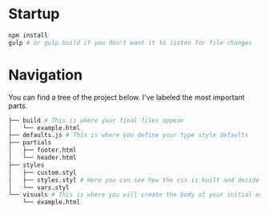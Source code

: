 # Startup
```bash
npm install
gulp # or gulp build if you don't want it to listen for file changes
```

# Navigation
You can find a tree of the project below. I've labeled the most important parts.

```bash
├── build # This is where your final files appear
│   └── example.html
├── defaults.js # This is where you define your type style defaults
├── partials 
│   ├── footer.html
│   └── header.html
├── styles
│   ├── custom.styl
│   ├── styles.styl # Here you can see how the css is built and decide if you want to change it
│   └── vars.styl
└── visuals # This is where you will create the body of your initial examples
    └── example.html
```